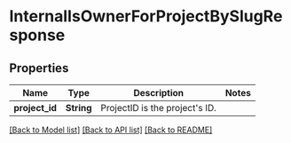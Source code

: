 # InternalIsOwnerForProjectBySlugResponse

## Properties

Name | Type | Description | Notes
------------ | ------------- | ------------- | -------------
**project_id** | **String** | ProjectID is the project's ID. | 

[[Back to Model list]](../README.md#documentation-for-models) [[Back to API list]](../README.md#documentation-for-api-endpoints) [[Back to README]](../README.md)


